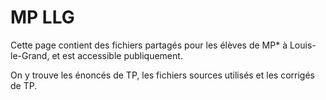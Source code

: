 # MP LLG
Cette page contient des fichiers partagés pour les élèves de MP\* à Louis-le-Grand, et est accessible publiquement.

On y trouve les énoncés de TP, les fichiers sources utilisés et les corrigés de TP.